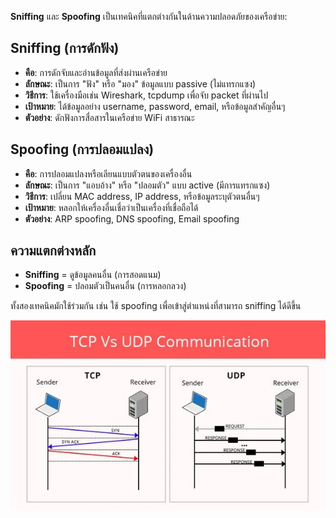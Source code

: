 **Sniffing** และ **Spoofing** เป็นเทคนิคที่แตกต่างกันในด้านความปลอดภัยของเครือข่าย:

## Sniffing (การดักฟัง)
- **คือ**: การดักจับและอ่านข้อมูลที่ส่งผ่านเครือข่าย
- **ลักษณะ**: เป็นการ "ฟัง" หรือ "มอง" ข้อมูลแบบ passive (ไม่แทรกแซง)
- **วิธีการ**: ใช้เครื่องมือเช่น Wireshark, tcpdump เพื่อจับ packet ที่ผ่านไป
- **เป้าหมาย**: ได้ข้อมูลอย่าง username, password, email, หรือข้อมูลสำคัญอื่นๆ
- **ตัวอย่าง**: ดักฟังการสื่อสารในเครือข่าย WiFi สาธารณะ

## Spoofing (การปลอมแปลง)
- **คือ**: การปลอมแปลงหรือเลียนแบบตัวตนของเครื่องอื่น
- **ลักษณะ**: เป็นการ "แอบอ้าง" หรือ "ปลอมตัว" แบบ active (มีการแทรกแซง)
- **วิธีการ**: เปลี่ยน MAC address, IP address, หรือข้อมูลระบุตัวตนอื่นๆ
- **เป้าหมาย**: หลอกให้เครื่องอื่นเชื่อว่าเป็นเครื่องที่เชื่อถือได้
- **ตัวอย่าง**: ARP spoofing, DNS spoofing, Email spoofing

## ความแตกต่างหลัก
- **Sniffing** = ดูข้อมูลคนอื่น (การสอดแนม)
- **Spoofing** = ปลอมตัวเป็นคนอื่น (การหลอกลวง)

ทั้งสองเทคนิคมักใช้ร่วมกัน เช่น ใช้ spoofing เพื่อเข้าสู่ตำแหน่งที่สามารถ sniffing ได้ดีขึ้น


![alt text](image.png)